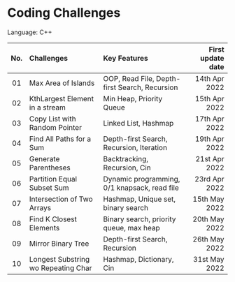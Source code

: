 
# Coding Challenges

Language: C++

| No.  | Challenges                          |                       Key Features             | First update date |
| :--: | :---------------------------------- |:-----------------------------------------------|------------------:|
|  01  | Max Area of Islands                 | OOP, Read File, Depth-first Search, Recursion  | 14th Apr 2022     |
|  02  | KthLargest Element in a stream      | Min Heap, Priority Queue                       | 15th Apr 2022     |
|  03  | Copy List with Random Pointer       | Linked List, Hashmap                           | 17th Apr 2022     |
|  04  | Find All Paths for a Sum            | Depth-first Search, Recursion, Iteration       | 19th Apr 2022     |
|  05  | Generate Parentheses                | Backtracking, Recursion, Cin                   | 21st Apr 2022     |
|  06  | Partition Equal Subset Sum          | Dynamic programming, 0/1 knapsack, read file   | 23rd Apr 2022     |
|  07  | Intersection of Two Arrays          | Hashmap, Unique set, binary search             | 15th May 2022     |
|  08  | Find K Closest Elements             | Binary search, priority queue, max heap        | 20th May 2022     |
|  09  | Mirror Binary Tree                  | Depth-first Search, Recursion                  | 26th May 2022     |
|  10  | Longest Substring wo Repeating Char | Hashmap, Dictionary, Cin                       | 31st May 2022     |

